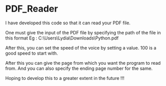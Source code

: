 # PDF_Reader

I have developed this code so that it can read your PDF file. 

One must give the input of the PDF file by specifying the path of the file in this format 
Eg : C:\\Users\\Lydia\\Downloads\\Python.pdf  

After this, you can set the speed of the voice by setting a value. 
100 is a good speed to start with.

After this you can give the page from which you want the program to read from. 
And you can also specify the ending page number for the same. 

Hoping to develop this to a greater extent in the future !!! 
